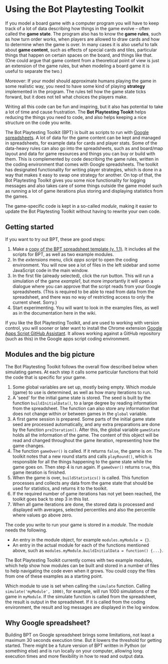 # Using the Bot Playtesting Toolkit

If you model a board game with a computer program you will have to keep track of a lot of data describing how things in the game evolve – often called the **game state**. The program also has to know the **game rules**, such as how turn order works, when players are allowed to draw cards and how to determine when the game is over. In many cases it is also useful to talk about **game content**, such as effects of special cards and tiles, particular things that happen on certain spaces on the board, and things like that. (One could argue that game content from a theoretical point of view is just an extension of the game rules, but when modeling a board game it is useful to separate the two.)

Moreover: If your model should approximate humans playing the game in some realistic way, you need to have some kind of playing **strategy** implemented in the program. The rules tell how the game state ticks forward, but it does not tell what choices the players make.

Writing all this code can be fun and inspiring, but it also has potential to take a lot of time and cause frustration. The **Bot Playtesting Tookit** helps reducing the things you need to code, and also helps keeping a nice structure on the code you write.

The Bot Playtesting Toolkit (BPT) is built as scripts to run with [Google spreadsheets](https://sheets.google.com/). A lot of data for the game content can be kept and managed in spreadsheets, for example data for cards and player stats. Some of the data-heavy rules can also go into the spreadsheets, such as and board/map layout and data for game resources and things you can buy or build with them. This is complemented by code describing the game rules, written in the coding environment that comes with Google spreadsheets. The toolkit has designated functionality for writing player strategies, which is done in a way that makes it easy to swap one strategy for another. On top of that, the Bot Playtesting Toolkit gives you some nice functionality for logging messages and also takes care of some things outside the game model such as running a lot of game iterations plus storing and displaying statistics from the games.

The game-specific code is kept in a so-called _module_, making it easier to update the Bot Playtesting Toolkit without having to rewrite your own code.

## Getting started

If you want to try out BPT, these are good steps:

1. Make a [copy of the BPT spreadsheet template (v. 1.1)](https://docs.google.com/spreadsheets/d/1wcwaAObd1OWYRdVYv3rwrDhSMPyVNb9Pysy7xcBsOws/copy). It includes all the scripts for BPT, as well as two example modules.
2. In the _extensions_ menu, click _apps script_ to open the coding environment. You will now see a lot of files in the left sidebar and some JavaScript code in the main window.
3. In the first file (already selected), click the _run_ button. This will run a simulation of the game _example1_, but more importantly it will open a dialogue where you can approve that the script reads from your Google spreadsheets. (This is required to be able to read from data from the spreadsheet, and there was no way of restricting access to only the current sheet. Sorry.)
4. Start experimenting. You will want to look in the examples files, as well as in the documentation here in the wiki.

If you like the Bot Playtesting Toolkit, and are used to working with version control, you will sooner or later want to install the Chrome extension [Google Apps Script GitHub Assistant](https://chrome.google.com/webstore/detail/google-apps-script-github/lfjcgcmkmjjlieihflfhjopckgpelofo). It allows working against a GitHub repository (such as this) in the Google apps script coding environment.

## Modules and the big picture

The Bot Playtesting Toolkit follows the overall flow described below when simulating games. At each step it calls some particular functions that hold the code that is specific for your game.

1. Some global variables are set up, mostly being empty. Which module (game) to use is determined, as well as how many iterations to run.
2. A 'seed' for the initial game state is stored. The seed is built by the function `buildInitialData()`, to a large degree by reading information from the spreadsheet. The function can also store any information that does not change within or between games in the `global` variable.
3. A first game session is prepared. Some parts of the initial game state seed are processed automatically, and any extra preparations are done by the function `preIteration()`. After this, the global variable `gameState` holds all the information of the game. The content of this object will be read and changed throughout the game iteration, representing how the game changes.
4. The function `gameOver()` is called. If it returns `false`, the game is _on_. The toolkit notes that a new round starts and calls `playRound()`, which is responsible for all the things happening to the game state while the game goes on. Then step 4 is run again. If `gameOver()` returns `true`, this game iteration is finished.
7. When the game is over, `buildStatistics()` is called. This function processes and collects any data from the game state that should be used for statistics, and returns it to the toolkit.
8. If the required number of game iterations has not yet been reached, the toolkit goes back to step 3 in this list.
9. When all game iterations are done, the stored data is processed and displayed with averages, selected percentiles and also the percentile where values go above zero.

The code you write to run your game is stored in a _module_. The module needs the following.

* An entry in the module object, for example `modules.myModule = {}`.
* An entry in the actual module for each of the functions mentioned above, such as `modules.myModule.buildInitialData = function() {...}`.

The Bot Playtesting Toolkit currently comes with two example modules, which help show how modules can be built and stored in a number of files to help navigating the code even when it grows. You could copy the files from one of these examples as a starting point.

Which module to use is set when calling the `simulate` function. Calling `simulate('myModule', 1000)`, for example, will run 1000 simulations of the game in `myModule`. If the simulate function is called from the spreadsheet, the result is output in the spreadsheet. If it is called from the coding environment, the result and log messages are displayed in the log window.

## Why Google spreadsheet?

Building BPT on Google spreadsheet brings some limitations, not least a maximum 30 seconds execution time. But it lowers the threshold for getting started. There might be a future version of BPT written in Python (or something else) and is run locally on your computer, allowing long execution times and more flexibility in how to read and output data.
